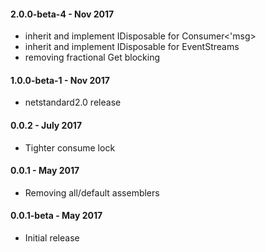 #### 2.0.0-beta-4 - Nov 2017
* inherit and implement IDisposable for Consumer<'msg> 
* inherit and implement IDisposable for EventStreams
* removing fractional Get blocking 

#### 1.0.0-beta-1 - Nov 2017
* netstandard2.0 release

#### 0.0.2 - July 2017
* Tighter consume lock

#### 0.0.1 - May 2017
* Removing all/default assemblers

#### 0.0.1-beta - May 2017
* Initial release

